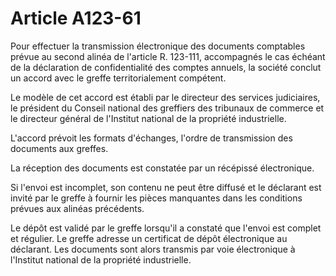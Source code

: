 # Article A123-61

Pour effectuer la transmission électronique des documents comptables prévue au second  alinéa de l'article R. 123-111, accompagnés le cas échéant de la déclaration de confidentialité des comptes annuels,  la société conclut un accord avec le greffe territorialement compétent.

Le modèle de cet accord est établi par le directeur des services judiciaires, le président du Conseil national des greffiers des tribunaux de commerce et le directeur général de l'Institut national de la propriété industrielle.

L'accord prévoit les formats d'échanges, l'ordre de transmission des documents aux greffes.

La réception des documents est constatée par un récépissé électronique.

Si l'envoi est incomplet, son contenu ne peut être diffusé et le déclarant est invité par le greffe à fournir les pièces manquantes dans les conditions prévues aux alinéas précédents.

Le dépôt est validé par le greffe lorsqu'il a constaté que l'envoi est complet et régulier. Le greffe adresse un certificat de dépôt électronique au déclarant. Les documents sont alors transmis par voie électronique à l'Institut national de la propriété industrielle.
